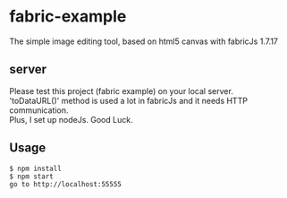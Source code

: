 # fabric-example
The simple image editing tool, based on html5 canvas with fabricJs 1.7.17

## server
Please test this project (fabric example) on your local server.<br>
'toDataURL()' method is used a lot in fabricJs and it needs HTTP communication.<br>
Plus, I set up nodeJs. Good Luck.

## Usage
`$ npm install`<br>
`$ npm start`<br>
`go to http://localhost:55555`
